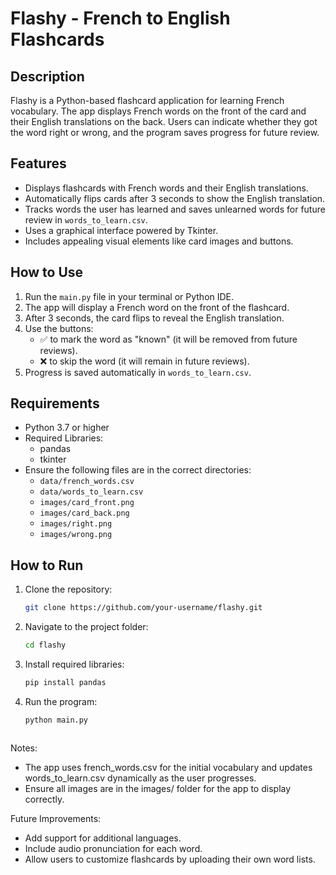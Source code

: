 # Flashy - French to English Flashcards

## Description
Flashy is a Python-based flashcard application for learning French vocabulary. The app displays French words on the front of the card and their English translations on the back. Users can indicate whether they got the word right or wrong, and the program saves progress for future review.

## Features
- Displays flashcards with French words and their English translations.
- Automatically flips cards after 3 seconds to show the English translation.
- Tracks words the user has learned and saves unlearned words for future review in `words_to_learn.csv`.
- Uses a graphical interface powered by Tkinter.
- Includes appealing visual elements like card images and buttons.

## How to Use
1. Run the `main.py` file in your terminal or Python IDE.
2. The app will display a French word on the front of the flashcard.
3. After 3 seconds, the card flips to reveal the English translation.
4. Use the buttons:
   - ✅ to mark the word as "known" (it will be removed from future reviews).
   - ❌ to skip the word (it will remain in future reviews).
5. Progress is saved automatically in `words_to_learn.csv`.

## Requirements
- Python 3.7 or higher
- Required Libraries:
  - pandas
  - tkinter
- Ensure the following files are in the correct directories:
  - `data/french_words.csv`
  - `data/words_to_learn.csv`
  - `images/card_front.png`
  - `images/card_back.png`
  - `images/right.png`
  - `images/wrong.png`

## How to Run
1. Clone the repository:
   ```bash
   git clone https://github.com/your-username/flashy.git
2. Navigate to the project folder:
   ```bash
   cd flashy
3. Install required libraries:
   ```bash
   pip install pandas
4. Run the program:
   ```bash
   python main.py



Notes:

- The app uses french_words.csv for the initial vocabulary and updates words_to_learn.csv dynamically as the user progresses.
- Ensure all images are in the images/ folder for the app to display correctly.

Future Improvements:

- Add support for additional languages.
- Include audio pronunciation for each word.
- Allow users to customize flashcards by uploading their own word lists.
